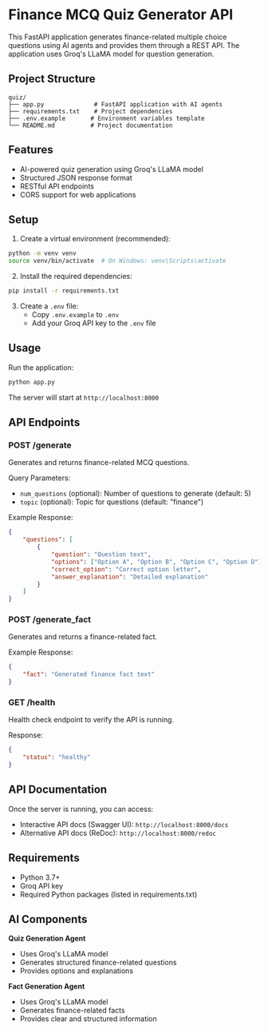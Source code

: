 # Finance MCQ Quiz Generator API

This FastAPI application generates finance-related multiple choice questions using AI agents and provides them through a REST API. The application uses Groq's LLaMA model for question generation.

## Project Structure

```
quiz/
├── app.py              # FastAPI application with AI agents
├── requirements.txt    # Project dependencies
├── .env.example       # Environment variables template
└── README.md          # Project documentation
```

## Features

- AI-powered quiz generation using Groq's LLaMA model
- Structured JSON response format
- RESTful API endpoints
- CORS support for web applications

## Setup

1. Create a virtual environment (recommended):
```bash
python -m venv venv
source venv/bin/activate  # On Windows: venv\Scripts\activate
```

2. Install the required dependencies:
```bash
pip install -r requirements.txt
```

3. Create a `.env` file:
   - Copy `.env.example` to `.env`
   - Add your Groq API key to the `.env` file

## Usage

Run the application:
```bash
python app.py
```

The server will start at `http://localhost:8000`

## API Endpoints

### POST /generate
Generates and returns finance-related MCQ questions.

Query Parameters:
- `num_questions` (optional): Number of questions to generate (default: 5)
- `topic` (optional): Topic for questions (default: "finance")

Example Response:
```json
{
    "questions": [
        {
            "question": "Question text",
            "options": ["Option A", "Option B", "Option C", "Option D"],
            "correct_option": "Correct option letter",
            "answer_explanation": "Detailed explanation"
        }
    ]
}
```

### POST /generate_fact
Generates and returns a finance-related fact.

Example Response:
```json
{
    "fact": "Generated finance fact text"
}
```

### GET /health
Health check endpoint to verify the API is running.

Response:
```json
{
    "status": "healthy"
}
```

## API Documentation

Once the server is running, you can access:
- Interactive API docs (Swagger UI): `http://localhost:8000/docs`
- Alternative API docs (ReDoc): `http://localhost:8000/redoc`

## Requirements

- Python 3.7+
- Groq API key
- Required Python packages (listed in requirements.txt)

## AI Components

**Quiz Generation Agent**
- Uses Groq's LLaMA model
- Generates structured finance-related questions
- Provides options and explanations

**Fact Generation Agent**
- Uses Groq's LLaMA model
- Generates finance-related facts
- Provides clear and structured information 